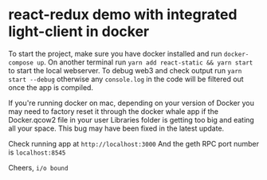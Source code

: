 # react-redux demo with integrated light-client in docker

To start the project, make sure you have docker installed and run `docker-compose up`.
On another terminal run `yarn add react-static && yarn start` to start the local webserver.
To debug web3 and check output run `yarn start --debug` otherwise any `console.log` in the code
will be filtered out once the app is compiled.

If you're running docker on mac, depending on your version of Docker you may need to factory reset
it through the docker whale app if the Docker.qcow2 file in your user Libraries folder is 
getting too big and eating all your space. This bug may have been fixed in the latest update.


Check running app at `http://localhost:3000`
And the geth RPC port number is `localhost:8545`



Cheers,
`i/o bound`

